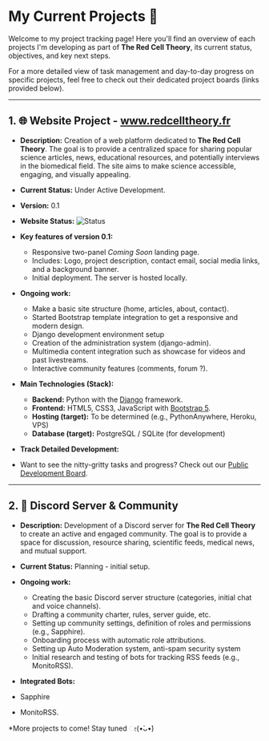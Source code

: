 # My Current Projects 🚀

Welcome to my project tracking page! Here you'll find an overview of each projects I'm developing as part of **The Red Cell Theory**, its current status, objectives, and key next steps.

For a more detailed view of task management and day-to-day progress on specific projects, feel free to check out their dedicated project boards (links provided below).

---

##  1. 🌐 Website Project - www.redcelltheory.fr

* **Description:** Creation of a web platform dedicated to **The Red Cell Theory**. The goal is to provide a centralized space for sharing popular science articles, news, educational resources, and potentially interviews in the biomedical field. The site aims to make science accessible, engaging, and visually appealing.
* **Current Status:** Under Active Development.
* **Version:** 0.1
* **Website Status:** ![Status](https://img.shields.io/badge/-%F0%9F%8C%8D%20Page_is_Live!-darkgreen) 
  
* **Key features of version 0.1:**
    * Responsive two-panel _Coming Soon_ landing page.
    * Includes: Logo, project description, contact email, social media links, and a background banner.
    * Initial deployment. The server is hosted locally.

* **Ongoing work:**
    * Make a basic site structure (home, articles, about, contact).
    * Started Bootstrap template integration to get a responsive and modern design.
    * Django development environment setup
    * Creation of the administration system (django-admin).
    * Multimedia content integration such as showcase for videos and past livestreams.
    * Interactive community features (comments, forum ?).
    
* **Main Technologies (Stack):**
    * **Backend:** Python with the [Django](https://www.djangoproject.com/) framework.
    * **Frontend:** HTML5, CSS3, JavaScript with [Bootstrap 5](https://getbootstrap.com/).
    * **Hosting (target):** To be determined (e.g., PythonAnywhere, Heroku, VPS)
    * **Database (target):** PostgreSQL / SQLite (for development)

* **Track Detailed Development:**
* Want to see the nitty-gritty tasks and progress? Check out our [Public Development Board](LINK_TO_YOUR_PUBLIC_GITHUB_PROJECT_BOARD_HERE_IF_YOU_CREATE_ONE).

---

## 2. 💬 Discord Server & Community

* **Description:** Development of a Discord server for **The Red Cell Theory** to create an active and engaged community. The goal is to provide a space for discussion, resource sharing, scientific feeds, medical news, and mutual support.
* **Current Status:** Planning - initial setup.
  
* **Ongoing work:**
    * Creating the basic Discord server structure (categories, initial chat and voice channels).
    * Drafting a community charter, rules, server guide, etc.
    * Setting up community settings, definition of roles and permissions (e.g., Sapphire).
    * Onboarding process with automatic role attributions.
    * Setting up Auto Moderation system, anti-spam security system
    * Initial research and testing of bots for tracking RSS feeds (e.g., MonitoRSS).
 
* **Integrated Bots:**
* Sapphire
* MonitoRSS.

*More projects to come! Stay tuned ೕ(•̀ᴗ•́)
